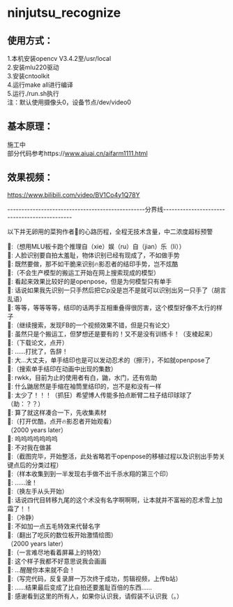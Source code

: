 # ninjutsu_recognize
## 使用方式：  
1.本机安装opencv V3.4.2至/usr/local  
2.安装mlu220驱动  
3.安装cntoolkit  
4.运行make all进行编译  
5.运行./run.sh执行  
注：默认使用摄像头0，设备节点/dev/video0  

## 基本原理：  
施工中  
部分代码参考https://www.aiuai.cn/aifarm1111.html  

##  效果视频：  
https://www.bilibili.com/video/BV1Co4y1Q78Y  

-------------------------------------------------分界线---------------------------------------------

以下并无卵用的菜狗作者🐶的心路历程，全程无技术含量，中二浓度超标预警  

🐶:（想用MLU板卡跑个推理自（xie）娱（ru）自（jian）乐（li））  
🐶: 人脸识别要自拍太羞耻，物体识别已经有现成了，不如做手势  
🐶: 既然要做，那不如干脆来识别🔥影忍者的结印手势，岂不炫酷  
🐶:（不会生产模型的搬运工开始在网上搜索现成的模型）  
🐶: 看起来效果比较好的是openpose，但是为何模型只有单手  
🐶: 话说如果我先识别一只手然后把它p没是岂不是就可以识别出另一只手了（胡言乱语）  
🐶: 等等，等等等等，结印的话两手互相重叠得很厉害，这个模型好像不太行的样子  
🐶:（继续搜索，发现FB的一个视频效果不错，但是只有论文）  
🐶: 虽然只是个搬运工，但梦想还是要有的！又不是没有训练卡！（支棱起来）  
🐶:（下载论文，点开）  
🐶: ......打扰了，告辞！  
🐶: 大...大丈夫，单手结印也是可以发动忍术的（擦汗），不如就openpose了  
🐶:（搜索单手结印在动画中出现的集数）  
🐶: rwkk，目前为止的使用者有白，鼬，水门，还有佐助  
🐶: 什么鼬居然是手缩在袖筒里结印的，岂不是和没有一样  
🐶: 太少了！！！（抓狂）希望博人传能多拍点断臂二柱子结印球球了（助：？？）  
🐶: 算了就这样凑合一下，先收集素材  
🐶:（打开优酷，点开🔥影忍者开始观看）  
（2000 years later）   
🐶: 呜呜呜呜呜呜呜  
🐶: 不对我在做甚  
🐶:（截图完毕，开始整活，此处省略若干openpose的移植过程以及识别出手势关键点后的分类过程）  
🐶:（样本收集到到一半发现右手做不出千杀水翔的第三个印）  
🐶: ......淦！  
🐶:（换左手从头开始）  
🐶: 话说四代目转移九尾的这个术没有名字啊啊啊，让本就并不富裕的忍术雪上加霜了！！  
🐶:（冷静）  
🐶: 不如加一点五毛特效来代替名字  
🐶:（翻出了吃灰的数位板开始激情绘图）  
（2000 years later）  
🐶:（一言难尽地看着屏幕上的特效）  
🐶: 这个样子我都不好意思说我会画画  
🐶: ...醒醒你本来就不会！  
🐶:（写完代码，反复录屏一万次终于成功，剪辑视频，上传b站）  
🐶: ......结果最后变成了比自拍还要羞耻百倍的东西......  
🐶: 感谢看到这里的所有人，如果你认识我，请假装不认识我（。）  
